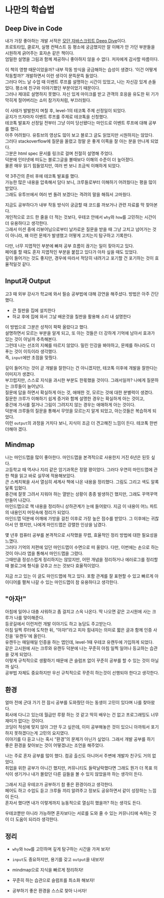 # 나만의 학습법

## Deep Dive in Code
내가 가장 좋아하는 개발 서적은 [모던 자바스크립트 Deep Dive](http://www.yes24.com/Product/Goods/92742567)이다.  
프로토타입, 클로저, 실행 컨텍스트 등 평소에 궁금했지만 잘 이해가 안 가던 부분들을 시원하게 긁어주는 효자손 같은 책이다.  
엄밀한 설명을 그림과 함께 제공하니 좋아하지 않을 수 없다. 저자에게 감사할 따름이다.

이 책의 영향 때문이었을까? 내부 작동 방식을 궁금해하는 습성이 생겼다. ‘이건 어떻게 작동할까?’ 개발하면서 이런 생각이 문뜩문뜩 들었다.  
그러다 어느 날 수업 때 이벤트 루프를 설명하는 시간이 있었고, 나는 자신감 있게 손들었다. 평소에 친구와 이야기했던 부분이었기 때문이다.  
그러나 제대로 설명하지 못했다. 자신 있게 마이크를 받고 관객의 호응을 유도한 뒤 기가 막히게 절어버리는 쇼미 참가자처럼, 부끄러웠다.

이 사태가 발발한지 며칠 후, level-1의 테코톡 주제 선정일이 되었다.  
공지가 뜨자마자 이벤트 루프를 주제로 테코톡을 신청했다.  
테코톡 발표자 선정일 전부터 그냥 이미 당선됐다는 마인드로 이벤트 루프에 대해 공부를 했다.  
아주 어려웠다. 유튜브의 영상도 많이 보고 블로그 글도 읽었지만 시원하지는 않았다.  
그러다 stackoverflow에 질문을 올렸고 정말 운 좋게 이쪽을 잘 아는 분을 만나게 되었다.  
그분은 html spec 문서를 링크로 걸며 친절히 설명해 주었다.  
덕분에 인터넷에 떠도는 블로그글을 볼때보다 이해의 수준이 더 높아졌다.  
물론 매우 읽기 힘들었지만, 여러 번 보니 조금씩 이해하게 되었다.

약 3주간의 준비 후에 테코톡 발표를 했다.  
가능한 많은 내용을 압축해서 담다 보니, 크루들로부터 이해하기 어려웠다는 평을 많이 받았다.  
그래도 유투브에서 여러 번 돌려 보겠다는 격려의 말을 해줘서 고마웠다.  

지금도 공부하다가 내부 작동 방식이 궁금할 때 코드를 까보거나 관련 자료를 막 찾아본다.  
개인적으로 코드 한 줄을 더 적는 것보다, 우테코 안에서 `why`와 `how`를 고민하는 시간이 더 유용하다고 생각한다.  
그래서 미션 중에 리뷰어님으로부터 날카로운 질문을 받을 때 그냥 고치고 넘어가는 것이 아니라, 왜 이런 문제가 발생했고 어떻게 고치는지 탐구하고 기록한다.

다만, 너무 지엽적인 부분에 빠져 공부 흐름이 끊기는 일이 잦아지고 있다.  
페어를 할 때도 혼자 지엽적인 부분을 붙잡고 있다가 아차 싶을 때도 있었다.  
깊이 들어가는 것도 좋지만, 경우에 따라서 적당히 내려가고 포기할 건 포기하는 것이 효율적일것 같다.

## Input과 Output
고3 때 외부 강사가 학교에 와서 필승 공부법에 대해 강연을 해주셨다. 방법은 아주 간단했다.  
- 큰 칠판을 집에 설치한다  
- 하교 후에 집에 와서 그날 배운것을 칠판을 활용해 소리 내 설명한다

이 방법으로 그분은 성적이 팍팍 올랐다고 했다.  
설명하면서 모르는 부분을 알게 되고, 또 아는 것들은 더 강하게 기억에 남아서 효과가 있는 것이 아닐까 추측해본다.  
그런데 나는 선조의 지혜를 따르지 않았다. 밀린 인강을 봐야하고, 문제를 하나라도 더 푸는 것이 이득이라 생각했다.  
즉, `input`에만 초점을 맞췄다.

깊이 들어가는 것이 곧 개발을 잘한다는 건 아니겠지만, 테코톡 이후에 개발을 잘한다는 이미지가 생겼다.  
부끄럽지만, 스스로 지식을 과시한 부분도 한몫했을 것이다. 그래서일까? 나에게 질문하는 크루들이 늘어났다.  
질문에 답을 하면서 확실하게 아는 것, 애매한 것, 모르는 것에 대한 분별력이 생겼다.  
질문한 크루가 이해하기 쉽게 증거와 함께 설명한 경우는 확실하게 아는 것이고,  
중간에 가사를 절거나 그림이 그려지지 않는 경우는 애매하게 아는 것이다.  
덕분에 크루들의 질문을 통해서 무엇을 모르는지 알게 되었고, 아는것들은 복습하게 되었다.  
이런 `output`의 과정을 거치다 보니, 지식이 조금 더 견고해진 느낌이 든다. 
테코톡 한번 더해야 겠다.

## Mindmap
나는 마인드맵을 많이 좋아한다. 마인드맵을 본격적으로 사용한지 거진 6년은 된듯 싶다.  
고등학교 때 역사나 지리 같은 암기과목은 정말 꽝이었다. 그러다 우연히 마인드맵에 관한 책을 읽고 바로 실무에 적용해보았다.  
큰 스케치북을 사서 열심히 세계사 책에 나온 내용을 정리했다. 그림도 그리고 색도 알록달록 입혔다.  
중간에 잘못 그려서 지워야 하는 열받는 상황이 종종 발생하긴 했지만, 그래도 꾸역꾸역 만들어 나갔다.  
마인드맵으로 책 내용을 정리하니 상하관계가 눈에 들어왔다. 지금 이 내용이 어느 파트의 내용인지 머릿속에 정리가 되었다.  
마인드맵 덕분에 어깨에 가방을 걸친 이후로 가장 높은 점수를 받았다. 그 이후에는 귀찮아서 안 했지만, 나에게 마인드맵은 강렬한 인상을 남겼다.

몇 년후 컴퓨터 공부를 본격적으로 시작했을 무렵, 효율적인 정리 방법에 대한 필요성을 느꼈다.  
그러다 기억의 저편에 있던 마인드맵이 수면으로 떠 올랐다. 다만, 이번에는 손으로 하는 것이 아니라 앱을 통해서 마인드맵을 그렸다.  
그때만큼 정성스럽게 정리하지는 않았지만, 어떤 개념을 정리하거나 에러로그를 정리할 때 블로그에 형식을 갖추고 쓰는 것보다 효율적이었다.  

지금 쓰고 있는 이 글도 마인드맵에 적고 있다. 포함 관계를 잘 표현할 수 있고 빠르게 아이디어를 펼쳐 나갈 수 있는 마인드맵이 참 유용하다고 생각한다.  

## "아자!"
아침에 일어나 대충 샤워하고 좀 걸치고 스윽 나온다. 딱 나오면 같은 고시원에 사는 크루가 나를 맞이해준다.  
등굣길에서 이런저런 개발 이야기도 하고 농담도 주고받는다.  
아침 일찍 루터에 도착한 뒤, “아자!”라고 피차 힘내자는 의미로 짧은 글과 함께 인증 사진을 ‘유캔두’에 올린다.  
유캔두는 매일매일 인증을 하는 앱인데, level-1때 우테코 유캔두에 가입하게 되었다.  
같은 고시원에 사는 크루와 유캔두 덕분에 나는 꾸준히 아침 일찍 일어나 등교하는 습관을 갖게 되었다.  
이렇게 규칙적으로 생활하기 때문에 큰 슬럼프 없이 꾸준히 공부를 할 수 있는 것이 아닐까 싶다.  
공부법 자체도 중요하지만 우선 규칙적으로 꾸준히 하는것이 선행되야 한다고 생각한다.  

## 환경
얼마 전에 군대 가기 전 잠시 공부를 도와줬던 아는 동생이 고민이 있다며 나를 찾아왔다.  
회사에 다니고 있는데 월급만 루팡 하는 것 같고 딱히 배우는 건 없고 프로그래밍도 너무 재미가 없다는 것이다.  
코딩이 적성에 맞지 않아 그만 두고 싶은데, 이미 공부해놓은 것이 있으니 아까워서 포기하지 못하겠다는게 고민의 요지였다.  
이야기를 다 듣고 나는 혹시 “환경”의 문제가 아닌가 싶었다. 그래서 개발 공부를 하기 좋은 환경을 찾아보는 것이 어떻겠냐는 조언을 해주었다. 

나는 주로 혼자 공부를 많이 했다. 컴공 출신도 아니어서 주변에 개발자 친구도 거의 없었다.  
취업을 위한 공부가 아니긴 했지만, 커뮤니티도 들락날락했다면 그래도 뭔가 더 목표 의식이 생기거나 내가 몰랐던 다른 길들을 볼 수 있지 않았을까 하는 생각이 든다.

그래서 지금 우테코가 공부하기 참 좋은 환경이라고 생각한다.  
페어도 하고 수업도 듣고 크루들 끼리 알려주고 정보도 공유하면서 같이 성장하는 느낌이 든다.  
혼자서 했다면 내가 이렇게까지 능동적으로 열심히 했을까? 하는 생각도 든다.  

우테코뿐만 아니라 가능하면 혼자보다는 서로를 도와 줄 수 있는 커뮤니티에 속하는 것이 더 도움이 되리라 생각한다.  

## 정리

- `why`와 `how`를 고민하며 깊게 탐구하는 시간을 가져 보자!

- `input`도 중요하지만, 용기를 갖고 `output`을 내보자!

- mindmap으로 지식을 빠르게 정리하자!

- 꾸준히 하는 습관으로 슬럼프를 최소화 해보자!

- 공부하기 좋은 환경을 스스로 찾아 나서자!
